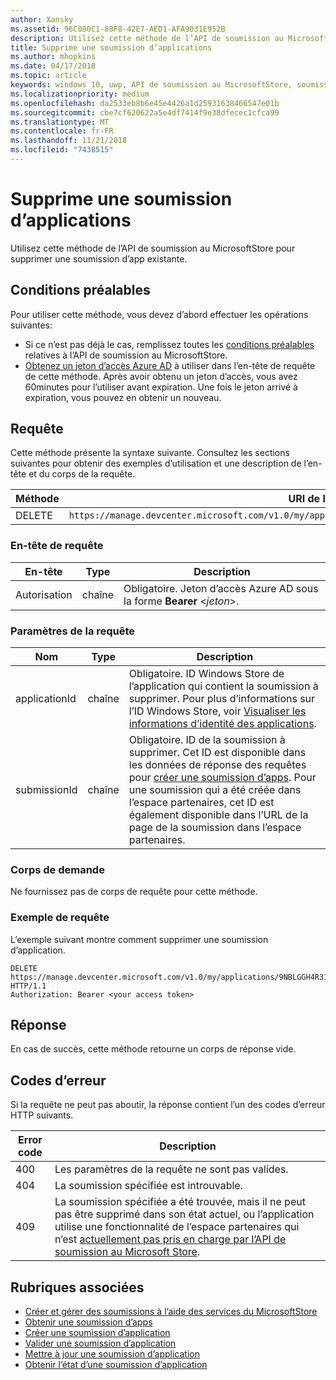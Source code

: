 ```yaml
---
author: Xansky
ms.assetid: 96C090C1-88F8-42E7-AED1-AFA9031E952B
description: Utilisez cette méthode de l’API de soumission au MicrosoftStore pour supprimer une soumission d’app existante.
title: Supprime une soumission d’applications
ms.author: mhopkins
ms.date: 04/17/2018
ms.topic: article
keywords: windows 10, uwp, API de soumission au MicrosoftStore, soumission d’apps, supprimer
ms.localizationpriority: medium
ms.openlocfilehash: da2533eb8b6e45e4426a1d25931638466547e01b
ms.sourcegitcommit: cbe7cf620622a5e4df7414f9e38dfecec1cfca99
ms.translationtype: MT
ms.contentlocale: fr-FR
ms.lasthandoff: 11/21/2018
ms.locfileid: "7438515"
---
```

# <a name="delete-an-app-submission"></a>Supprime une soumission d’applications

Utilisez cette méthode de l’API de soumission au MicrosoftStore pour supprimer une soumission d’app existante.

## <a name="prerequisites"></a>Conditions préalables

Pour utiliser cette méthode, vous devez d’abord effectuer les opérations suivantes:

* Si ce n’est pas déjà le cas, remplissez toutes les [conditions préalables](create-and-manage-submissions-using-windows-store-services.md#prerequisites) relatives à l’API de soumission au MicrosoftStore.
* [Obtenez un jeton d’accès Azure AD](create-and-manage-submissions-using-windows-store-services.md#obtain-an-azure-ad-access-token) à utiliser dans l’en-tête de requête de cette méthode. Après avoir obtenu un jeton d’accès, vous avez 60minutes pour l’utiliser avant expiration. Une fois le jeton arrivé à expiration, vous pouvez en obtenir un nouveau.

## <a name="request"></a>Requête

Cette méthode présente la syntaxe suivante. Consultez les sections suivantes pour obtenir des exemples d’utilisation et une description de l’en-tête et du corps de la requête.

| Méthode | URI de la requête                                                      |
|--------|------------------------------------------------------------------|
| DELETE    | ```https://manage.devcenter.microsoft.com/v1.0/my/applications/{applicationId}/submissions/{submissionId}``` |


### <a name="request-header"></a>En-tête de requête

| En-tête        | Type   | Description                                                                 |
|---------------|--------|-----------------------------------------------------------------------------|
| Autorisation | chaîne | Obligatoire. Jeton d’accès Azure AD sous la forme **Bearer** &lt;*jeton*&gt;. |


### <a name="request-parameters"></a>Paramètres de la requête

| Nom        | Type   | Description                                                                 |
|---------------|--------|-----------------------------------------------------------------------------|
| applicationId | chaîne | Obligatoire. ID Windows Store de l’application qui contient la soumission à supprimer. Pour plus d’informations sur l’ID Windows Store, voir [Visualiser les informations d’identité des applications](https://msdn.microsoft.com/windows/uwp/publish/view-app-identity-details).  |
| submissionId | chaîne | Obligatoire. ID de la soumission à supprimer. Cet ID est disponible dans les données de réponse des requêtes pour [créer une soumission d’apps](create-an-app-submission.md). Pour une soumission qui a été créée dans l’espace partenaires, cet ID est également disponible dans l’URL de la page de la soumission dans l’espace partenaires.  |


### <a name="request-body"></a>Corps de demande

Ne fournissez pas de corps de requête pour cette méthode.


### <a name="request-example"></a>Exemple de requête

L’exemple suivant montre comment supprimer une soumission d’application.

```
DELETE https://manage.devcenter.microsoft.com/v1.0/my/applications/9NBLGGH4R315/submissions/1152921504621243610 HTTP/1.1
Authorization: Bearer <your access token>
```

## <a name="response"></a>Réponse

En cas de succès, cette méthode retourne un corps de réponse vide.

## <a name="error-codes"></a>Codes d’erreur

Si la requête ne peut pas aboutir, la réponse contient l’un des codes d’erreur HTTP suivants.

| Error code |  Description   |
|--------|------------------|
| 400  | Les paramètres de la requête ne sont pas valides. |
| 404  | La soumission spécifiée est introuvable. |
| 409  | La soumission spécifiée a été trouvée, mais il ne peut pas être supprimé dans son état actuel, ou l’application utilise une fonctionnalité de l’espace partenaires qui n’est [actuellement pas pris en charge par l’API de soumission au Microsoft Store](create-and-manage-submissions-using-windows-store-services.md#not_supported). |


## <a name="related-topics"></a>Rubriques associées

* [Créer et gérer des soumissions à l’aide des services du MicrosoftStore](create-and-manage-submissions-using-windows-store-services.md)
* [Obtenir une soumission d’apps](get-an-app-submission.md)
* [Créer une soumission d’application](create-an-app-submission.md)
* [Valider une soumission d’application](commit-an-app-submission.md)
* [Mettre à jour une soumission d’application](update-an-app-submission.md)
* [Obtenir l’état d’une soumission d’application](get-status-for-an-app-submission.md)
